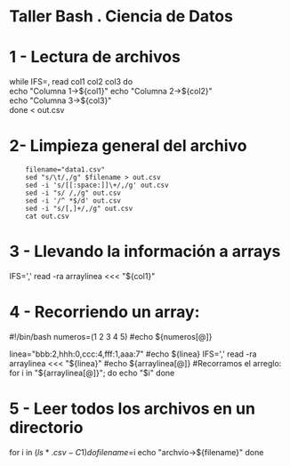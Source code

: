 # Taller Bash . Ciencia de Datos



# 1 - Lectura de archivos

while IFS=, read  col1 col2 col3
    do           
        echo "Columna 1->${col1}"
        echo "Columna 2->${col2}"   
        echo "Columna 3->${col3}"              
    done < out.csv
		

# 2- Limpieza general del archivo

		filename="data1.csv"
        sed "s/\t/,/g" $filename > out.csv
        sed -i 's/[[:space:]]\+/,/g' out.csv
        sed -i "s/ /,/g" out.csv        
        sed -i '/^ *$/d' out.csv
        sed -i "s/[,]+/,/g" out.csv
        cat out.csv
		
		
		
# 3 - Llevando la información a arrays

IFS=',' read -ra arraylinea <<< "${col1}"


# 4 - Recorriendo un array:

#!/bin/bash
numeros=(1 2 3 4 5)
#echo ${numeros[@]}

linea="bbb:2,hhh:0,ccc:4,fff:1,aaa:7"
#echo ${linea}
IFS=',' read -ra arraylinea <<< "${linea}"
#echo ${arraylinea[@]}
#Recorramos el arreglo:
    for i in "${arraylinea[@]}"; do
            echo "$i"
    done

		
# 5 - Leer todos los archivos en un directorio

for i in $(ls *.csv -C1)
do     
    filename=$i
	echo "archvio->${filename}"
done
